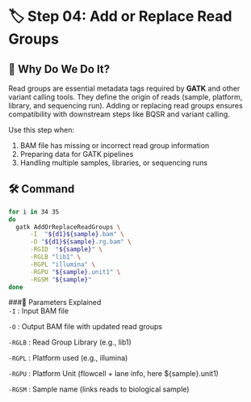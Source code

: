 
# 🏷️ Step 04: Add or Replace Read Groups

## 🎯 Why Do We Do It?
Read groups are essential metadata tags required by **GATK** and other variant calling tools. They define the origin of reads (sample, platform, library, and sequencing run). Adding or replacing read groups ensures compatibility with downstream steps like BQSR and variant calling.

Use this step when:
1. BAM file has missing or incorrect read group information  
2. Preparing data for GATK pipelines  
3. Handling multiple samples, libraries, or sequencing runs  

## 🛠️ Command

```bash
for i in 34 35
do
  gatk AddOrReplaceReadGroups \
      -I  "${d1}${sample}.bam" \
      -O "${d1}${sample}.rg.bam" \
      -RGID  "${sample}" \
      -RGLB "lib1" \
      -RGPL "illumina" \
      -RGPU "${sample}.unit1" \
      -RGSM "${sample}"
done
```

###🧾 Parameters Explained  
```-I``` : Input BAM file 

```-O``` : Output BAM file with updated read groups 

```-RGLB``` : Read Group Library (e.g., lib1) 

```-RGPL``` : Platform used (e.g., illumina) 

```-RGPU``` : Platform Unit (flowcell + lane info, here ${sample}.unit1) 

```-RGSM``` : Sample name (links reads to biological sample)
